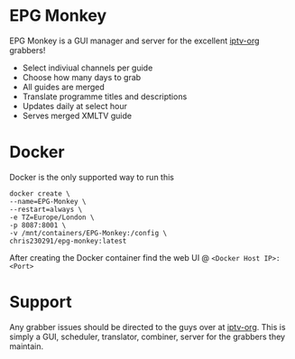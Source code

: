 # EPG Monkey

EPG Monkey is a GUI manager and server for the excellent [iptv-org](https://github.com/iptv-org/epg) grabbers!

- Select indiviual channels per guide
- Choose how many days to grab
- All guides are merged
- Translate programme titles and descriptions
- Updates daily at select hour
- Serves merged XMLTV guide

# Docker
Docker is the only supported way to run this

```
docker create \
--name=EPG-Monkey \
--restart=always \
-e TZ=Europe/London \
-p 8087:8001 \
-v /mnt/containers/EPG-Monkey:/config \
chris230291/epg-monkey:latest
```

After creating the Docker container find the web UI @ `<Docker Host IP>:<Port>`

# Support
Any grabber issues should be directed to the guys over at [iptv-org](https://github.com/iptv-org/epg).
This is simply a GUI, scheduler, translator, combiner, server for the grabbers they maintain.
